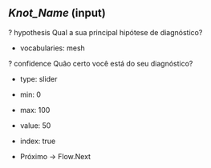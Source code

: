 ## _Knot_Name_ (input)

? hypothesis
  Qual a sua principal hipótese de diagnóstico?
  * vocabularies: mesh

? confidence
  Quão certo você está do seu diagnóstico?
  * type: slider
  * min: 0
  * max: 100
  * value: 50
  * index: true

* Próximo -> Flow.Next
